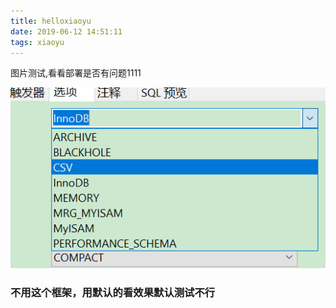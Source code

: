 ```yaml
---
title: helloxiaoyu
date: 2019-06-12 14:51:11
tags: xiaoyu
---
```


图片测试,看看部署是否有问题1111

![avatar11](helloxiaoyu/a2.png)

### 不用这个框架，用默认的看效果默认测试不行